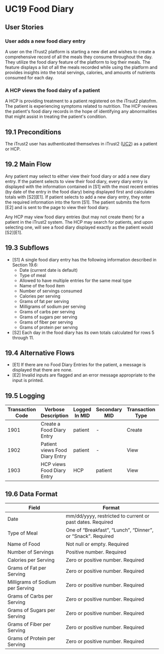 # UC19 Food Diary

## User Stories
### User adds a new food diary entry

A user on the iTrust2 platform is starting a new diet and wishes to create a comprehensive record of all the meals they consume throughout the day. They utilize the food diary feature of the platform to log their meals. The feature displays a list of all the meals recorded while using the platform and provides insights into the total servings, calories, and amounts of nutrients consumed for each day.

### A HCP views the food dairy of a patient

A HCP is providing treatment to a patient registered on the iTrsut2 platofrm. The patient is experiencing symptoms related to nutrition. The HCP reviews the patient's food diary records in the hope of identifying any abnormalities that might assist in treating the patient's condition.


## 19.1 Preconditions

The iTrust2 user has authenticated themselves in iTrust2 ([UC2](https://github.ncsu.edu/engr-csc326-staff/iTrust2-v1/wiki/uc2)) as a patient or HCP.

## 19.2 Main Flow

Any patient may select to either view their food diary or add a new diary entry.  If the patient selects to view their food diary, every diary entry is displayed with the information contained in [S1] with the most recent entries (by date of the entry in the food diary) being displayed first and calculates totals with [S2][E1]. If patient selects to add a new diary entry, they enter the required information into the form [S1]. The patient submits the form [E2] and is sent to the page to view their food diary. 

Any HCP may view food diary entries (but may not create them) for a patient in the iTrust2 system.  The HCP may search for patients, and upon selecting one, will see a food diary displayed exactly as the patient would [S2][E1].

## 19.3 Subflows
 * [S1] A single food diary entry has the following information described in Section 19.6:
     *   Date (current date is default)
     *   Type of meal
     *   Allowed to have multiple entries for the same meal type
     *   Name of the food item
     *   Number of servings consumed
     *   Calories per serving
     *   Grams of fat per serving
     *   Milligrams of sodium per serving
     *   Grams of carbs per serving
     *   Grams of sugars per serving
     *   Grams of fiber per serving
     *   Grams of protein per serving
 * [S2] Each day in the food diary has its own totals calculated for rows 5 through 11.


## 19.4 Alternative Flows
 * [E1] If there are no Food Diary Entries for the patient, a message is displayed that there are none.
 * [E2] Invalid inputs are flagged and an error message appropriate to the input is printed.

## 19.5 Logging

Transaction Code | Verbose Description | Logged In MID | Secondary MID | Transaction Type | Patient Viewable
-----------------|---------------------|---------------|---------------|------------------|------------------
1901             | Create a Food Diary Entry | patient | - | Create | Yes
1902             | Patient views Food Diary Entry| patient | - | View | Yes
1903             | HCP views Food Diary Entry| HCP | patient | View | Yes


## 19.6 Data Format
| Field | Format |
|-------|--------|
|Date  |	mm/dd/yyyy, restricted to current or past dates. Required|
|Type of Meal  |One of “Breakfast”, “Lunch”, “Dinner”, or “Snack”. Required|
|Name of Food| Not null or empty. Required|
|Number of Servings | 	Positive number. Required|
|Calories per Serving | Zero or positive number. Required|
|Grams of Fat per Serving  |Zero or positive number. Required|
|Milligrams of Sodium per Serving |Zero or positive number. Required|
|Grams of Carbs per Serving  |Zero or positive number. Required|
|Grams of Sugars per Serving  |Zero or positive number. Required|
|Grams of Fiber per Serving  |Zero or positive number. Required|
|Grams of Protein per Serving  |Zero or positive number. Required|

